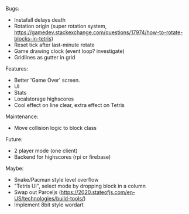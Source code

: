 Bugs:
- Instafall delays death
- Rotation origin (super rotation system, https://gamedev.stackexchange.com/questions/17974/how-to-rotate-blocks-in-tetris)
- Reset tick after last-minute rotate
- Game drawing clock (event loop? investigate)
- Gridlines as gutter in grid

Features:
- Better 'Game Over' screen.
- UI
- Stats
- Localstorage highscores
- Cool effect on line clear, extra effect on Tetris

Maintenance:
- Move collision logic to block class

Future:
- 2 player mode (one client)
- Backend for highscores (rpi or firebase)

Maybe:
- Snake/Pacman style level overflow
- "Tetris UI", select mode by dropping block in a column
- Swap out Parceljs (https://2020.stateofjs.com/en-US/technologies/build-tools/)
- Implement 8bit style wordart